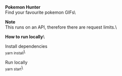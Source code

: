 **Pokemon Hunter**\
Find your favourite pokemon GIFs\

**Note**\
This runs on an API, therefore there are request limits.\

**How to run locally**\

Install dependencies\
<sub>yarn install</sub>\

Run locally\
<sub>yarn start</sub>\
